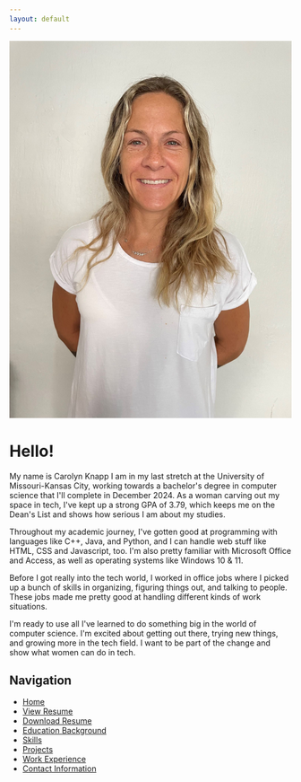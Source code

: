 ```yaml
---
layout: default
---
```


![Carolyn Knapp](/port_pic.jpg)

# Hello!

My name is Carolyn Knapp I am in my last stretch at the University of Missouri-Kansas City, working towards a bachelor's degree in computer science that I'll complete in December 2024. As a woman carving out my space in tech, I've kept up a strong GPA of 3.79, which keeps me on the Dean's List and shows how serious I am about my studies.

Throughout my academic journey, I've gotten good at programming with languages like C++, Java, and Python, and I can handle web stuff like HTML, CSS and Javascript, too. I'm also pretty familiar with Microsoft Office and Access, as well as operating systems like Windows 10 & 11.

Before I got really into the tech world, I worked in office jobs where I picked up a bunch of skills in organizing, figuring things out, and talking to people. These jobs made me pretty good at handling different kinds of work situations.

I'm ready to use all I've learned to do something big in the world of computer science. I'm excited about getting out there, trying new things, and growing more in the tech field. I want to be part of the change and show what women can do in tech.

## Navigation

- [Home](/)
- [View Resume](/resume-page.html)
- [Download Resume](/resume) <!-- Takes you to the resume.md page -->
- [Education Background](/education)
- [Skills](/skills)
- [Projects](/projects)
- [Work Experience](/work-experience)
- [Contact Information](/contact)

